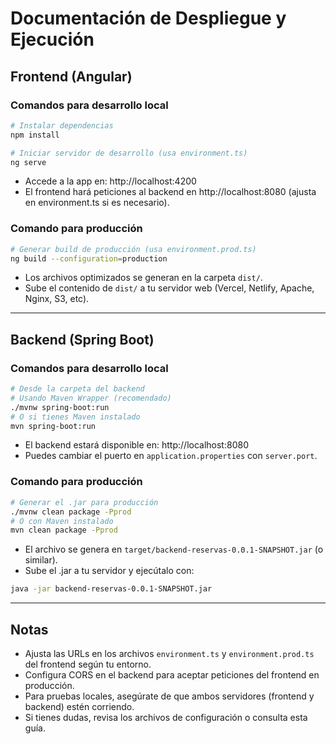 # Documentación de Despliegue y Ejecución

## Frontend (Angular)

### Comandos para desarrollo local

```bash
# Instalar dependencias
npm install

# Iniciar servidor de desarrollo (usa environment.ts)
ng serve
```

- Accede a la app en: http://localhost:4200
- El frontend hará peticiones al backend en http://localhost:8080 (ajusta en environment.ts si es necesario).

### Comando para producción

```bash
# Generar build de producción (usa environment.prod.ts)
ng build --configuration=production
```

- Los archivos optimizados se generan en la carpeta `dist/`.
- Sube el contenido de `dist/` a tu servidor web (Vercel, Netlify, Apache, Nginx, S3, etc).

---

## Backend (Spring Boot)

### Comandos para desarrollo local

```bash
# Desde la carpeta del backend
# Usando Maven Wrapper (recomendado)
./mvnw spring-boot:run
# O si tienes Maven instalado
mvn spring-boot:run
```

- El backend estará disponible en: http://localhost:8080
- Puedes cambiar el puerto en `application.properties` con `server.port`.

### Comando para producción

```bash
# Generar el .jar para producción
./mvnw clean package -Pprod
# O con Maven instalado
mvn clean package -Pprod
```

- El archivo se genera en `target/backend-reservas-0.0.1-SNAPSHOT.jar` (o similar).
- Sube el .jar a tu servidor y ejecútalo con:

```bash
java -jar backend-reservas-0.0.1-SNAPSHOT.jar
```

---

## Notas
- Ajusta las URLs en los archivos `environment.ts` y `environment.prod.ts` del frontend según tu entorno.
- Configura CORS en el backend para aceptar peticiones del frontend en producción.
- Para pruebas locales, asegúrate de que ambos servidores (frontend y backend) estén corriendo.
- Si tienes dudas, revisa los archivos de configuración o consulta esta guía.
